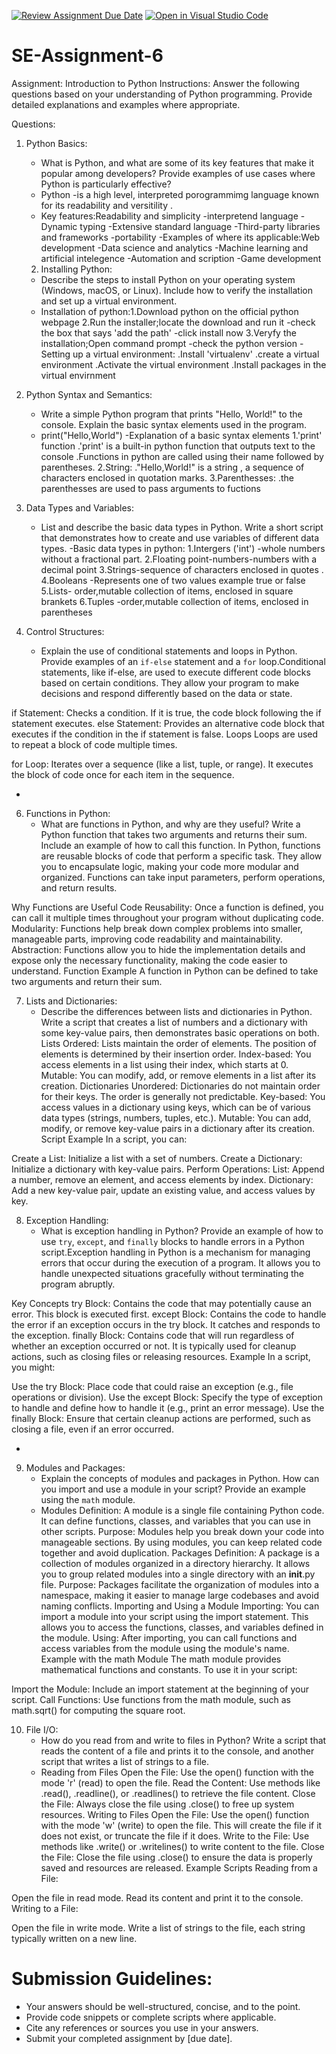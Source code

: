 [![Review Assignment Due Date](https://classroom.github.com/assets/deadline-readme-button-22041afd0340ce965d47ae6ef1cefeee28c7c493a6346c4f15d667ab976d596c.svg)](https://classroom.github.com/a/WfNmjXUk)
[![Open in Visual Studio Code](https://classroom.github.com/assets/open-in-vscode-2e0aaae1b6195c2367325f4f02e2d04e9abb55f0b24a779b69b11b9e10269abc.svg)](https://classroom.github.com/online_ide?assignment_repo_id=15469579&assignment_repo_type=AssignmentRepo)
# SE-Assignment-6
 Assignment: Introduction to Python
Instructions:
Answer the following questions based on your understanding of Python programming. Provide detailed explanations and examples where appropriate.

 Questions:

1. Python Basics:
   - What is Python, and what are some of its key features that make it popular among developers? Provide examples of use cases where Python is particularly effective?
   - Python -is a high level, interpreted  porogrammimg language known for its readability and versitility .
   - Key features:Readability and simplicity
                  -interpretend language
                  -Dynamic typing
                  -Extensive standard language
                  -Third-party libraries and frameworks
                  -portability
     -Examples of where its applicable:Web development
                                      -Data science and analytics
                                      -Machine learning and artificial intelegence
                                      -Automation and scription
                                      -Game development   
   2. Installing Python:
   - Describe the steps to install Python on your operating system (Windows, macOS, or Linux). Include how to verify the installation and set up a virtual environment.
   - Installation of python:1.Download python on the official python webpage
                            2.Run the installer;locate the download and run it
                                               -check the box that says 'add the path'
                                               -click install now
                            3.Veryfy the installation;Open command prompt
                                                     -check the python version
     -Setting up a virtual environment:
                                       .Install 'virtualenv'
                                       .create a virtual environment
                                       .Activate the virtual environment
                                       .Install packages in the virtual envirnment
                         
                                                     

3. Python Syntax and Semantics:
   - Write a simple Python program that prints "Hello, World!" to the console. Explain the basic syntax elements used in the program.
   - print("Hello,World")
       -Explanation of a basic syntax elements
          1.'print' function
             .'print' is a built-in python function that outputs text to the console
             .Functions in python are called using their name followed by parentheses.
          2.String:
             ."Hello,World!" is a string , a sequence of characters enclosed in quotation marks.
          3.Parenthesses:
            .the parenthesses are used to pass arguments to fuctions
     

4. Data Types and Variables:
   - List and describe the basic data types in Python. Write a short script that demonstrates how to create and use variables of different data types.
      -Basic data types in python: 1.Intergers ('int') -whole numbers without a fractional part.
                                   2.Floating point-numbers-numbers with a decimal point
                                   3.Strings-sequence of characters enclosed in quotes .
                                   4.Booleans -Represents one of two values example true or false
                                   5.Lists- order,mutable collection of items, enclosed in square brankets
                                   6.Tuples -order,mutable collection of items, enclosed in parentheses   
5. Control Structures:
   - Explain the use of conditional statements and loops in Python. Provide examples of an `if-else` statement and a `for` loop.Conditional statements, like if-else, are used to execute different code blocks based on certain conditions. They allow your program to make decisions and respond differently based on the data or state.

if Statement: Checks a condition. If it is true, the code block following the if statement executes.
else Statement: Provides an alternative code block that executes if the condition in the if statement is false.
Loops
Loops are used to repeat a block of code multiple times.

for Loop: Iterates over a sequence (like a list, tuple, or range). It executes the block of code once for each item in the sequence.

   - 

6. Functions in Python:
   - What are functions in Python, and why are they useful? Write a Python function that takes two arguments and returns their sum. Include an example of how to call this function.
In Python, functions are reusable blocks of code that perform a specific task. They allow you to encapsulate logic, making your code more modular and organized. Functions can take input parameters, perform operations, and return results.

Why Functions are Useful
Code Reusability: Once a function is defined, you can call it multiple times throughout your program without duplicating code.
Modularity: Functions help break down complex problems into smaller, manageable parts, improving code readability and maintainability.
Abstraction: Functions allow you to hide the implementation details and expose only the necessary functionality, making the code easier to understand.
Function Example
A function in Python can be defined to take two arguments and return their sum.




7. Lists and Dictionaries:
   - Describe the differences between lists and dictionaries in Python. Write a script that creates a list of numbers and a dictionary with some key-value pairs, then demonstrates basic operations on both.
Lists
Ordered: Lists maintain the order of elements. The position of elements is determined by their insertion order.
Index-based: You access elements in a list using their index, which starts at 0.
Mutable: You can modify, add, or remove elements in a list after its creation.
Dictionaries
Unordered: Dictionaries do not maintain order for their keys. The order is generally not predictable.
Key-based: You access values in a dictionary using keys, which can be of various data types (strings, numbers, tuples, etc.).
Mutable: You can add, modify, or remove key-value pairs in a dictionary after its creation.
Script Example
In a script, you can:

Create a List: Initialize a list with a set of numbers.
Create a Dictionary: Initialize a dictionary with key-value pairs.
Perform Operations:
List: Append a number, remove an element, and access elements by index.
Dictionary: Add a new key-value pair, update an existing value, and access values by key.

8. Exception Handling:
   - What is exception handling in Python? Provide an example of how to use `try`, `except`, and `finally` blocks to handle errors in a Python script.Exception handling in Python is a mechanism for managing errors that occur during the execution of a program. It allows you to handle unexpected situations gracefully without terminating the program abruptly.

Key Concepts
try Block: Contains the code that may potentially cause an error. This block is executed first.
except Block: Contains the code to handle the error if an exception occurs in the try block. It catches and responds to the exception.
finally Block: Contains code that will run regardless of whether an exception occurred or not. It is typically used for cleanup actions, such as closing files or releasing resources.
Example
In a script, you might:

Use the try Block: Place code that could raise an exception (e.g., file operations or division).
Use the except Block: Specify the type of exception to handle and define how to handle it (e.g., print an error message).
Use the finally Block: Ensure that certain cleanup actions are performed, such as closing a file, even if an error occurred.

   - 

9. Modules and Packages:
   - Explain the concepts of modules and packages in Python. How can you import and use a module in your script? Provide an example using the `math` module.
   - Modules
Definition: A module is a single file containing Python code. It can define functions, classes, and variables that you can use in other scripts.
Purpose: Modules help you break down your code into manageable sections. By using modules, you can keep related code together and avoid duplication.
Packages
Definition: A package is a collection of modules organized in a directory hierarchy. It allows you to group related modules into a single directory with an __init__.py file.
Purpose: Packages facilitate the organization of modules into a namespace, making it easier to manage large codebases and avoid naming conflicts.
Importing and Using a Module
Importing: You can import a module into your script using the import statement. This allows you to access the functions, classes, and variables defined in the module.
Using: After importing, you can call functions and access variables from the module using the module's name.
Example with the math Module
The math module provides mathematical functions and constants. To use it in your script:

Import the Module: Include an import statement at the beginning of your script.
Call Functions: Use functions from the math module, such as math.sqrt() for computing the square root.


10. File I/O:
    - How do you read from and write to files in Python? Write a script that reads the content of a file and prints it to the console, and another script that writes a list of strings to a file.
    - Reading from Files
Open the File: Use the open() function with the mode 'r' (read) to open the file.
Read the Content: Use methods like .read(), .readline(), or .readlines() to retrieve the file content.
Close the File: Always close the file using .close() to free up system resources.
Writing to Files
Open the File: Use the open() function with the mode 'w' (write) to open the file. This will create the file if it does not exist, or truncate the file if it does.
Write to the File: Use methods like .write() or .writelines() to write content to the file.
Close the File: Close the file using .close() to ensure the data is properly saved and resources are released.
Example Scripts
Reading from a File:

Open the file in read mode.
Read its content and print it to the console.
Writing to a File:

Open the file in write mode.
Write a list of strings to the file, each string typically written on a new line.


# Submission Guidelines:
- Your answers should be well-structured, concise, and to the point.
- Provide code snippets or complete scripts where applicable.
- Cite any references or sources you use in your answers.
- Submit your completed assignment by [due date].


